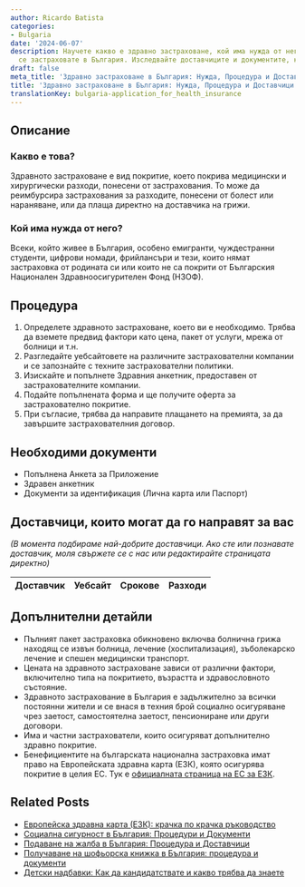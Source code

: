 ```yaml
---
author: Ricardo Batista
categories:
- Bulgaria
date: '2024-06-07'
description: Научете какво е здравно застраховане, кой има нужда от него и как да
  се застраховате в България. Изследвайте доставчиците и документите, които са необходими.
draft: false
meta_title: 'Здравно застраховане в България: Нужда, Процедура и Доставчици'
title: 'Здравно застраховане в България: Нужда, Процедура и Доставчици'
translationKey: bulgaria-application_for_health_insurance
---
```



## Описание
### Какво е това?
Здравното застраховане е вид покритие, което покрива медицински и хирургически разходи, понесени от застрахования. То може да реимбурсира застрахования за разходите, понесени от болест или нараняване, или да плаща директно на доставчика на грижи.

### Кой има нужда от него?
Всеки, който живее в България, особено емигранти, чуждестранни студенти, цифрови номади, фрийлансъри и тези, които нямат застраховка от родината си или които не са покрити от Българския Национален Здравноосигурителен Фонд (НЗОФ).

## Процедура
1. Определете здравното застраховане, което ви е необходимо. Трябва да вземете предвид фактори като цена, пакет от услуги, мрежа от болници и т.н.
2. Разгледайте уебсайтовете на различните застрахователни компании и се запознайте с техните застрахователни политики.
3. Изискайте и попълнете Здравния анкетник, предоставен от застрахователните компании.
4. Подайте попълнената форма и ще получите оферта за застрахователно покритие.
5. При съгласие, трябва да направите плащането на премията, за да завършите застрахователния договор.

## Необходими документи
- Попълнена Анкета за Приложение
- Здравен анкетник
- Документи за идентификация (Лична карта или Паспорт)

## Доставчици, които могат да го направят за вас

_(В момента подбираме най-добрите доставчици. Ако сте или познавате доставчик, моля свържете се с нас или редактирайте страницата директно)_

| Доставчик       |     Уебсайт     |     Срокове       |       Разходи    |
| :-------------: | :-------------: |  :-------------: | :-------------: |

## Допълнителни детайли
- Пълният пакет застраховка обикновено включва болнична грижа находящ се извън болница, лечение (хоспитализация), зъболекарско лечение и спешен медицински транспорт.
- Цената на здравното застраховане зависи от различни фактори, включително типа на покритието, възрастта и здравословното състояние.
- Здравното застрахование в България е задължително за всички постоянни жители и се внася в техния брой социално осигуряване чрез заетост, самостоятелна заетост, пенсиониране или други договори.
- Има и частни застрахователи, които осигуряват допълнително здравно покритие.
- Бенефициентите на българската национална застраховка имат право на Европейската здравна карта (ЕЗК), която осигурява покритие в целия ЕС. Тук е [официалната страница на ЕС за ЕЗК](https://ec.europa.eu/social/main.jsp?catId=559).


## Related Posts

- [Европейска здравна карта (ЕЗК): крачка по крачка ръководство](https://tramitit.com/bg/guides/bulgaria/izdavane_na_evropeiska_zdravnoosiguritelna_karta/)
- [Социална сигурност в България: Процедури и Документи](https://tramitit.com/bg/guides/bulgaria/zaiaviavane_na_sotsialno_osiguriavane/)
- [Подаване на жалба в България: Процедура и Доставчици](https://tramitit.com/bg/guides/bulgaria/podavane_na_zhalba/)
- [Получаване на шофьорска книжка в България: процедура и документи](https://tramitit.com/bg/guides/bulgaria/izdavane_na_shoforska_knizhka/)
- [Детски надбавки: Как да кандидатствате и какво трябва да знаете](https://tramitit.com/bg/guides/bulgaria/zaiavka_za_detski_nadbavki/)